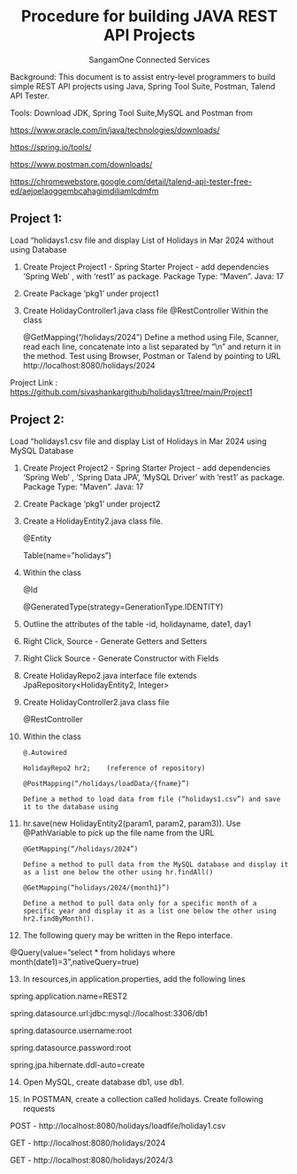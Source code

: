 <h1 align="center">Procedure for building JAVA REST API Projects</h1>
<p align="center">SangamOne Connected Services</p>
Background:  This document is to assist entry-level programmers to build simple REST API projects using Java, Spring Tool Suite, Postman, Talend API Tester.

Tools: Download JDK, Spring Tool Suite,MySQL and Postman from

https://www.oracle.com/in/java/technologies/downloads/

https://spring.io/tools/

https://www.postman.com/downloads/

https://chromewebstore.google.com/detail/talend-api-tester-free-ed/aejoelaoggembcahagimdiliamlcdmfm

<h2>Project 1:</h2>

Load “holidays1.csv file and display List of Holidays in Mar 2024 without using Database

1. Create Project Project1 - Spring Starter Project - add dependencies ‘Spring Web’ , with ‘rest1’ as package.  Package Type: “Maven”.  Java: 17

2. Create Package ‘pkg1’ under project1

3. Create HolidayController1.java class file
@RestController
Within the class

	@GetMapping(“/holidays/2024”)
	Define a method using File, Scanner, read each line, concatenate into a list separated by “\n” and return it in the method.
Test using Browser, Postman or Talend by pointing to URL http://localhost:8080/holidays/2024

Project Link : https://github.com/sivashankargithub/holidays1/tree/main/Project1

<h2>Project 2:</h2>  

Load “holidays1.csv file and display List of Holidays in Mar 2024 using MySQL Database
  
1. Create Project Project2 - Spring Starter Project - add dependencies ‘Spring Web’ , ‘Spring Data JPA’, ‘MySQL Driver’ with ‘rest1’ as package.  Package Type: “Maven”.  Java: 17

2. Create Package ‘pkg1’ under project2

3. Create a HolidayEntity2.java class file.

   	@Entity
   
	Table(name=”holidays”) 

4. Within the class

	 @Id

	 @GeneratedType(strategy=GenerationType.IDENTITY)
 
5. Outline the attributes of the table -id, holidayname, date1, day1

6. Right Click, Source - Generate Getters and Setters

7. Right Click Source - Generate Constructor with Fields

8. Create HolidayRepo2.java interface file extends JpaRepository<HolidayEntity2, Integer>

9. Create HolidayController2.java class file

	@RestController

10. Within the class
 
		@.Autowired

		HolidayRepo2 hr2;    (reference of repository)

		@PostMapping(“/holidays/loadData/{fname}”)

		Define a method to load data from file (“holidays1.csv”) and save it to the database using

11. hr.save(new HolidayEntity2(param1, param2, param3)). Use @PathVariable to pick up the file name from the URL

		@GetMapping(“/holidays/2024”)

		Define a method to pull data from the MySQL database and display it as a list one below the other using hr.findAll()

		@GetMapping(“holidays/2024/{month1}”)

		Define a method to pull data only for a specific month of a specific year and display it as a list one below the other using hr2.findByMonth(). 
  
12. The following query may be written in the Repo interface.

@Query(value=”select * from holidays where month(date1)=3”,nativeQuery=true)

13. In resources,in application.properties, add the following lines

 spring.application.name=REST2

 spring.datasource.url:jdbc:mysql://localhost:3306/db1

 spring.datasource.username:root

 spring.datasource.password:root

 spring.jpa.hibernate.ddl-auto=create

14. Open MySQL, create database db1,  use db1.

15. In POSTMAN, create a collection called holidays. Create following requests

POST - http://localhost:8080/holidays/loadfile/holiday1.csv

GET - http://localhost:8080/holidays/2024

GET - http://localhost:8080/holidays/2024/3
